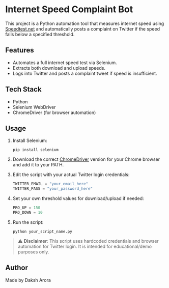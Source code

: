# Internet Speed Complaint Bot

This project is a Python automation tool that measures internet speed using [Speedtest.net](https://www.speedtest.net/) and automatically posts a complaint on Twitter if the speed falls below a specified threshold.

## Features
- Automates a full internet speed test via Selenium.
- Extracts both download and upload speeds.
- Logs into Twitter and posts a complaint tweet if speed is insufficient.

## Tech Stack
- Python
- Selenium WebDriver
- ChromeDriver (for browser automation)

## Usage
1. Install Selenium:
   ```
   pip install selenium
   ```

2. Download the correct [ChromeDriver](https://sites.google.com/a/chromium.org/chromedriver/) version for your Chrome browser and add it to your PATH.

3. Edit the script with your actual Twitter login credentials:
   ```python
   TWITTER_EMAIL = "your_email_here"
   TWITTER_PASS = "your_password_here"
   ```

4. Set your own threshold values for download/upload if needed:
   ```python
   PRO_UP = 150
   PRO_DOWN = 10
   ```

5. Run the script:
   ```
   python your_script_name.py
   ```

> ⚠️ **Disclaimer**: This script uses hardcoded credentials and browser automation for Twitter login. It is intended for educational/demo purposes only.

## Author
Made by Daksh Arora
